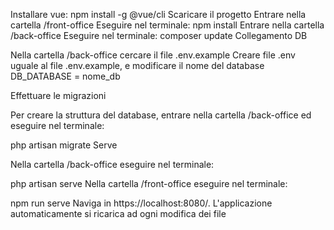 Installare vue:
npm install -g @vue/cli
Scaricare il progetto
Entrare nella cartella /front-office
Eseguire nel terminale:
npm install
Entrare nella cartella /back-office
Eseguire nel terminale:
composer update
Collegamento DB

Nella cartella /back-office cercare il file .env.example Creare file .env uguale al file .env.example, e modificare il nome del database DB_DATABASE = nome_db

Effettuare le migrazioni

Per creare la struttura del database, entrare nella cartella /back-office ed eseguire nel terminale:

php artisan migrate
Serve

Nella cartella /back-office eseguire nel terminale:

php artisan serve
Nella cartella /front-office eseguire nel terminale:

npm run serve
Naviga in https://localhost:8080/. L'applicazione automaticamente si ricarica ad ogni modifica dei file
